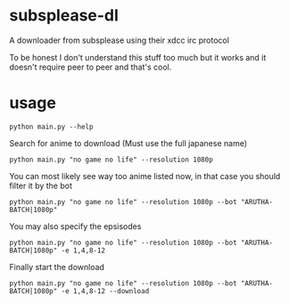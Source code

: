 # subsplease-dl
A downloader from subsplease using their xdcc irc protocol

To be honest I don't understand this stuff too much but it works and it doesn't require peer to peer and that's cool.

# usage
```
python main.py --help
```
Search for anime to download (Must use the full japanese name)
```
python main.py "no game no life" --resolution 1080p
```
You can most likely see way too anime listed now, in that case you should filter it by the bot
```
python main.py "no game no life" --resolution 1080p --bot "ARUTHA-BATCH|1080p"
```
You may also specify the epsisodes
```
python main.py "no game no life" --resolution 1080p --bot "ARUTHA-BATCH|1080p" -e 1,4,8-12
```
Finally start the download
```
python main.py "no game no life" --resolution 1080p --bot "ARUTHA-BATCH|1080p" -e 1,4,8-12 --download
```